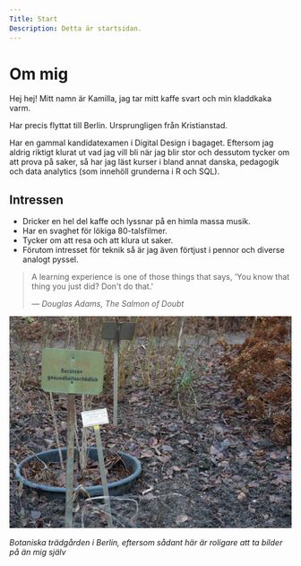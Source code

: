 ```yaml
---
Title: Start
Description: Detta är startsidan.
---
```


Om mig
==========================

Hej hej! Mitt namn är Kamilla, jag tar mitt kaffe svart och min kladdkaka varm.

Har precis flyttat till Berlin. Ursprungligen från Kristianstad.

Har en gammal kandidatexamen i Digital Design i bagaget. Eftersom jag aldrig riktigt klurat ut vad jag vill bli när jag blir stor och dessutom tycker om att prova på saker, 
så har jag läst kurser i bland annat danska, pedagogik och data analytics (som innehöll grunderna i R och SQL).

## Intressen

- Dricker en hel del kaffe och lyssnar på en himla massa musik.
- Har en svaghet för lökiga 80-talsfilmer.
- Tycker om att resa och att klura ut saker.
- Förutom intresset för teknik så är jag även förtjust i pennor och diverse analogt pyssel. 

<blockquote class="quote">
  <p>A learning experience is one of those things that says, 'You know that thing you just did? Don't do that.'</p>
  <footer>
    <cite>— Douglas Adams, <i>The Salmon of Doubt</i></cite>
  </footer>
</blockquote>

![krstd](assets/img/botanischer_garten.jpg)

*Botaniska trädgården i Berlin, eftersom sådant här är roligare att ta bilder på än mig själv*

